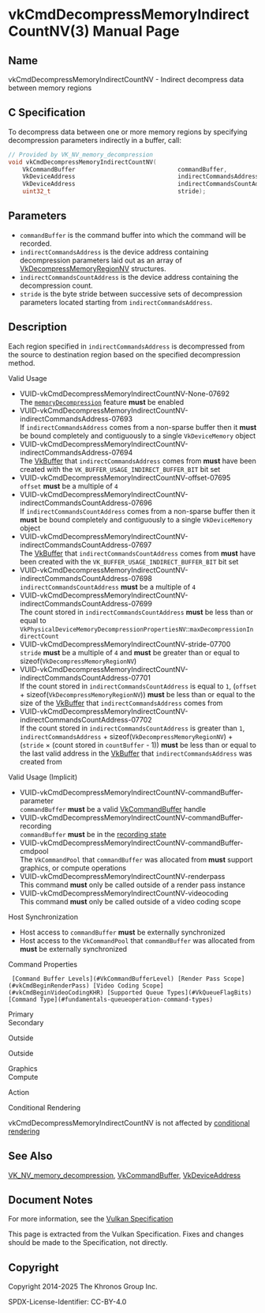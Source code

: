 # vkCmdDecompressMemoryIndirectCountNV(3) Manual Page

## Name

vkCmdDecompressMemoryIndirectCountNV - Indirect decompress data between memory regions



## [](#_c_specification)C Specification

To decompress data between one or more memory regions by specifying decompression parameters indirectly in a buffer, call:

```c++
// Provided by VK_NV_memory_decompression
void vkCmdDecompressMemoryIndirectCountNV(
    VkCommandBuffer                             commandBuffer,
    VkDeviceAddress                             indirectCommandsAddress,
    VkDeviceAddress                             indirectCommandsCountAddress,
    uint32_t                                    stride);
```

## [](#_parameters)Parameters

- `commandBuffer` is the command buffer into which the command will be recorded.
- `indirectCommandsAddress` is the device address containing decompression parameters laid out as an array of [VkDecompressMemoryRegionNV](https://registry.khronos.org/vulkan/specs/latest/man/html/VkDecompressMemoryRegionNV.html) structures.
- `indirectCommandsCountAddress` is the device address containing the decompression count.
- `stride` is the byte stride between successive sets of decompression parameters located starting from `indirectCommandsAddress`.

## [](#_description)Description

Each region specified in `indirectCommandsAddress` is decompressed from the source to destination region based on the specified decompression method.

Valid Usage

- [](#VUID-vkCmdDecompressMemoryIndirectCountNV-None-07692)VUID-vkCmdDecompressMemoryIndirectCountNV-None-07692  
  The [`memoryDecompression`](https://registry.khronos.org/vulkan/specs/latest/html/vkspec.html#features-memoryDecompression) feature **must** be enabled
- [](#VUID-vkCmdDecompressMemoryIndirectCountNV-indirectCommandsAddress-07693)VUID-vkCmdDecompressMemoryIndirectCountNV-indirectCommandsAddress-07693  
  If `indirectCommandsAddress` comes from a non-sparse buffer then it **must** be bound completely and contiguously to a single `VkDeviceMemory` object
- [](#VUID-vkCmdDecompressMemoryIndirectCountNV-indirectCommandsAddress-07694)VUID-vkCmdDecompressMemoryIndirectCountNV-indirectCommandsAddress-07694  
  The [VkBuffer](https://registry.khronos.org/vulkan/specs/latest/man/html/VkBuffer.html) that `indirectCommandsAddress` comes from **must** have been created with the `VK_BUFFER_USAGE_INDIRECT_BUFFER_BIT` bit set
- [](#VUID-vkCmdDecompressMemoryIndirectCountNV-offset-07695)VUID-vkCmdDecompressMemoryIndirectCountNV-offset-07695  
  `offset` **must** be a multiple of `4`
- [](#VUID-vkCmdDecompressMemoryIndirectCountNV-indirectCommandsCountAddress-07696)VUID-vkCmdDecompressMemoryIndirectCountNV-indirectCommandsCountAddress-07696  
  If `indirectCommandsCountAddress` comes from a non-sparse buffer then it **must** be bound completely and contiguously to a single `VkDeviceMemory` object
- [](#VUID-vkCmdDecompressMemoryIndirectCountNV-indirectCommandsCountAddress-07697)VUID-vkCmdDecompressMemoryIndirectCountNV-indirectCommandsCountAddress-07697  
  The [VkBuffer](https://registry.khronos.org/vulkan/specs/latest/man/html/VkBuffer.html) that `indirectCommandsCountAddress` comes from **must** have been created with the `VK_BUFFER_USAGE_INDIRECT_BUFFER_BIT` bit set
- [](#VUID-vkCmdDecompressMemoryIndirectCountNV-indirectCommandsCountAddress-07698)VUID-vkCmdDecompressMemoryIndirectCountNV-indirectCommandsCountAddress-07698  
  `indirectCommandsCountAddress` **must** be a multiple of `4`
- [](#VUID-vkCmdDecompressMemoryIndirectCountNV-indirectCommandsCountAddress-07699)VUID-vkCmdDecompressMemoryIndirectCountNV-indirectCommandsCountAddress-07699  
  The count stored in `indirectCommandsCountAddress` **must** be less than or equal to `VkPhysicalDeviceMemoryDecompressionPropertiesNV`::`maxDecompressionIndirectCount`
- [](#VUID-vkCmdDecompressMemoryIndirectCountNV-stride-07700)VUID-vkCmdDecompressMemoryIndirectCountNV-stride-07700  
  `stride` **must** be a multiple of `4` and **must** be greater than or equal to sizeof(`VkDecompressMemoryRegionNV`)
- [](#VUID-vkCmdDecompressMemoryIndirectCountNV-indirectCommandsCountAddress-07701)VUID-vkCmdDecompressMemoryIndirectCountNV-indirectCommandsCountAddress-07701  
  If the count stored in `indirectCommandsCountAddress` is equal to `1`, (`offset` + sizeof(`VkDecompressMemoryRegionNV`)) **must** be less than or equal to the size of the [VkBuffer](https://registry.khronos.org/vulkan/specs/latest/man/html/VkBuffer.html) that `indirectCommandsAddress` comes from
- [](#VUID-vkCmdDecompressMemoryIndirectCountNV-indirectCommandsCountAddress-07702)VUID-vkCmdDecompressMemoryIndirectCountNV-indirectCommandsCountAddress-07702  
  If the count stored in `indirectCommandsCountAddress` is greater than `1`, `indirectCommandsAddress` + sizeof(`VkDecompressMemoryRegionNV`) + (`stride` × (count stored in `countBuffer` - 1)) **must** be less than or equal to the last valid address in the [VkBuffer](https://registry.khronos.org/vulkan/specs/latest/man/html/VkBuffer.html) that `indirectCommandsAddress` was created from

Valid Usage (Implicit)

- [](#VUID-vkCmdDecompressMemoryIndirectCountNV-commandBuffer-parameter)VUID-vkCmdDecompressMemoryIndirectCountNV-commandBuffer-parameter  
  `commandBuffer` **must** be a valid [VkCommandBuffer](https://registry.khronos.org/vulkan/specs/latest/man/html/VkCommandBuffer.html) handle
- [](#VUID-vkCmdDecompressMemoryIndirectCountNV-commandBuffer-recording)VUID-vkCmdDecompressMemoryIndirectCountNV-commandBuffer-recording  
  `commandBuffer` **must** be in the [recording state](#commandbuffers-lifecycle)
- [](#VUID-vkCmdDecompressMemoryIndirectCountNV-commandBuffer-cmdpool)VUID-vkCmdDecompressMemoryIndirectCountNV-commandBuffer-cmdpool  
  The `VkCommandPool` that `commandBuffer` was allocated from **must** support graphics, or compute operations
- [](#VUID-vkCmdDecompressMemoryIndirectCountNV-renderpass)VUID-vkCmdDecompressMemoryIndirectCountNV-renderpass  
  This command **must** only be called outside of a render pass instance
- [](#VUID-vkCmdDecompressMemoryIndirectCountNV-videocoding)VUID-vkCmdDecompressMemoryIndirectCountNV-videocoding  
  This command **must** only be called outside of a video coding scope

Host Synchronization

- Host access to `commandBuffer` **must** be externally synchronized
- Host access to the `VkCommandPool` that `commandBuffer` was allocated from **must** be externally synchronized

Command Properties

     [Command Buffer Levels](#VkCommandBufferLevel) [Render Pass Scope](#vkCmdBeginRenderPass) [Video Coding Scope](#vkCmdBeginVideoCodingKHR) [Supported Queue Types](#VkQueueFlagBits) [Command Type](#fundamentals-queueoperation-command-types)

Primary  
Secondary

Outside

Outside

Graphics  
Compute

Action

Conditional Rendering

vkCmdDecompressMemoryIndirectCountNV is not affected by [conditional rendering](#drawing-conditional-rendering)

## [](#_see_also)See Also

[VK\_NV\_memory\_decompression](https://registry.khronos.org/vulkan/specs/latest/man/html/VK_NV_memory_decompression.html), [VkCommandBuffer](https://registry.khronos.org/vulkan/specs/latest/man/html/VkCommandBuffer.html), [VkDeviceAddress](https://registry.khronos.org/vulkan/specs/latest/man/html/VkDeviceAddress.html)

## [](#_document_notes)Document Notes

For more information, see the [Vulkan Specification](https://registry.khronos.org/vulkan/specs/latest/html/vkspec.html#vkCmdDecompressMemoryIndirectCountNV)

This page is extracted from the Vulkan Specification. Fixes and changes should be made to the Specification, not directly.

## [](#_copyright)Copyright

Copyright 2014-2025 The Khronos Group Inc.

SPDX-License-Identifier: CC-BY-4.0